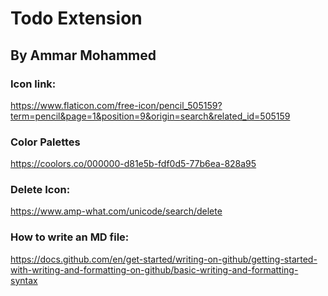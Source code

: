 # Todo Extension
## By Ammar Mohammed

### Icon link: 
https://www.flaticon.com/free-icon/pencil_505159?term=pencil&page=1&position=9&origin=search&related_id=505159

### Color Palettes
https://coolors.co/000000-d81e5b-fdf0d5-77b6ea-828a95

### Delete Icon:
https://www.amp-what.com/unicode/search/delete

### How to write an MD file:
https://docs.github.com/en/get-started/writing-on-github/getting-started-with-writing-and-formatting-on-github/basic-writing-and-formatting-syntax